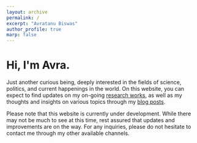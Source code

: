 ```yaml
---
layout: archive
permalink: /
excerpt: "Avratanu Biswas"
author_profile: true
marp: false
---
```

<h1> Hi, I'm Avra. </h1>

Just another curious being, deeply interested in the fields of science, politics, and current happenings in the world. On this website, you can expect to find updates on my on-going [research works](https://avratanubiswas.github.io/research/), as well as my thoughts and insights on various topics through my [blog posts](https://avratanubiswas.github.io/posts/). 

Please note that this website is currently under development. While there may not be much to see at this time, rest assured that updates and improvements are on the way. For any inquiries, please do not hesitate to contact me through my other available channels.

<script data-goatcounter="https://avrab.goatcounter.com/count"
        async src="//gc.zgo.at/count.js"></script>
